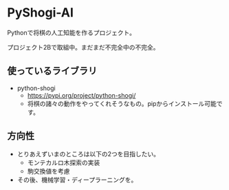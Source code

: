 # PyShogi-AI

Pythonで将棋の人工知能を作るプロジェクト。

プロジェクト2Bで取組中。まだまだ不完全中の不完全。

## 使っているライブラリ
* python-shogi
  * https://pypi.org/project/python-shogi/
  * 将棋の諸々の動作をやってくれそうなもの。pipからインストール可能です。

## 方向性
* とりあえずいまのところは以下の2つを目指したい。
  * モンテカルロ木探索の実装
  * 駒交換値を考慮
* その後、機械学習・ディープラーニングを。
